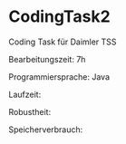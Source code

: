 # CodingTask2
Coding Task für Daimler TSS

Bearbeitungszeit: 7h

Programmiersprache: Java

Laufzeit:

Robustheit:

Speicherverbrauch:
